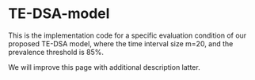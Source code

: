 # TE-DSA-model
This is the implementation code for a specific evaluation condition of our proposed TE-DSA model, where the time interval size m=20, and the prevalence threshold is 85%.

We will improve this page with additional description latter.
